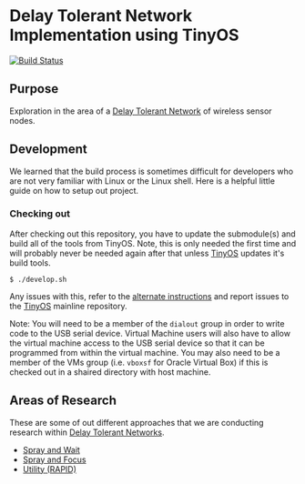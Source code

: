 # Delay Tolerant Network Implementation using TinyOS
[![Build Status](https://travis-ci.org/raveious/delay-tolerant-network.svg?branch=master)](https://travis-ci.org/raveious/delay-tolerant-network)
## Purpose

Exploration in the area of a [Delay Tolerant Network][2] of wireless sensor nodes.

## Development

We learned that the build process is sometimes difficult for developers who are not very familiar with Linux or the Linux shell. Here is a helpful little guide on how to setup out project.

### Checking out

After checking out this repository, you have to update the submodule(s) and build all of the tools from TinyOS. Note, this is only needed the first time and will probably never be needed again after that unless [TinyOS][1] updates it's build tools.

```
$ ./develop.sh
```

Any issues with this, refer to the [alternate instructions](https://github.com/tinyos/tinyos-main#note-new-make-system-and-tinyos-tools) and report issues to the [TinyOS][1] mainline repository.

Note: You will need to be a member of the `dialout` group in order to write code to the USB serial device. Virtual Machine users will also have to allow the virtual machine access to the USB serial device so that it can be programmed from within the virtual machine. You may also need to be a member of the VMs group (i.e. `vboxsf` for Oracle Virtual Box) if this is checked out in a shaired directory with host machine.

## Areas of Research

These are some of out different approaches that we are conducting research within [Delay Tolerant Networks][2].

 * [Spray and Wait](./Spray_and_Wait)
 * [Spray and Focus](./Spray_and_Focus)
 * [Utility (RAPID)](./Util_Routing)

 [1]: https://github.com/tinyos/tinyos-main
 [2]: https://en.wikipedia.org/wiki/Delay-tolerant_networking
